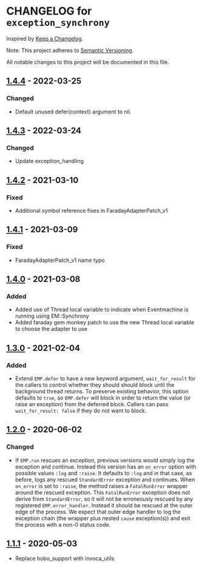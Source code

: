 # CHANGELOG for `exception_synchrony`

Inspired by [Keep a Changelog](https://keepachangelog.com/en/1.0.0/).

Note: This project adheres to [Semantic Versioning](https://semver.org/spec/v2.0.0.html).

All notable changes to this project will be documented in this file.

## [1.4.4] - 2022-03-25
### Changed
- Default unused defer(context) argument to nil.

## [1.4.3] - 2022-03-24
### Changed
- Update exception_handling

## [1.4.2] - 2021-03-10
### Fixed
- Additional symbol reference fixes in FaradayAdapterPatch_v1

## [1.4.1] - 2021-03-09
### Fixed
- FaradayAdapterPatch_v1 name typo

## [1.4.0] - 2021-03-08
### Added
- Added use of Thread local variable to indicate when Eventmachine is running using EM::Synchrony
- Added faraday gem monkey patch to use the new Thread local variable to choose the adapter to use

## [1.3.0] - 2021-02-04
### Added
- Extend `EMP.defer` to have a new keyword argument, `wait_for_result` for the callers to control whether they should should block until the background thread returns. To preserve existing behavior, this option defaults to `true`, so `EMP.defer` will block in order to return the value (or raise an exception) from the deferred block. Callers can pass `wait_for_result: false` if they do not want to block.

## [1.2.0] - 2020-06-02
### Changed
- If `EMP.run` rescues an exception, previous versions would simply log the exception and continue.
  Instead this version has an `on_error` option with possible values `:log` and `:raise`.
  It defaults to `:log` and in that case, as before, logs any rescued `StandardError` exception and continues.
  When `on_error` is set to `:raise`, the method raises a `FatalRunError` wrapper around the rescued exception.
  This `FatalRunError` exception does not derive from `StandardError`, so it will not be erroneously rescued by any
  registered `EMP.error_handler`. Instead it should be rescued at the outer edge of the process.
  We expect that outer edge handler to log the exception chain (the wrapper plus nested `cause` exception(s))
  and exit the process with a non-0 status code.

## [1.1.1] - 2020-05-03
- Replace hobo_support with invoca_utils

[1.4.4]: https://github.com/Invoca/exceptional_synchrony/compare/v1.4.3...v1.4.4
[1.4.3]: https://github.com/Invoca/exceptional_synchrony/compare/v1.4.2...v1.4.3
[1.4.2]: https://github.com/Invoca/exceptional_synchrony/compare/v1.4.1...v1.4.2
[1.4.1]: https://github.com/Invoca/exceptional_synchrony/compare/v1.4.0...v1.4.1
[1.4.0]: https://github.com/Invoca/exceptional_synchrony/compare/v1.3.0...v1.4.0
[1.3.0]: https://github.com/Invoca/exceptional_synchrony/compare/v1.2.0...v1.3.0
[1.2.0]: https://github.com/Invoca/exceptional_synchrony/compare/v1.1.1...v1.2.0
[1.1.1]: https://github.com/Invoca/exceptional_synchrony/compare/v1.1.0...v1.1.1
